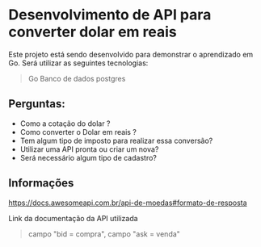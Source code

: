 # Desenvolvimento de API para converter dolar em reais 

Este projeto está sendo desenvolvido para demonstrar o aprendizado em Go. 
Será utilizar as seguintes tecnologias:

> Go
> Banco de dados postgres 

## Perguntas:

 - Como a cotação do dolar ?
 - Como converter o Dolar em reais ? 
 - Tem algum tipo de imposto para realizar essa conversão? 
 - Utilizar uma API pronta ou criar um nova? 
 - Será necessário algum tipo de cadastro? 

## Informações
https://docs.awesomeapi.com.br/api-de-moedas#formato-de-resposta

Link  da documentação da API utilizada
 > campo "bid = compra", campo "ask = venda"
